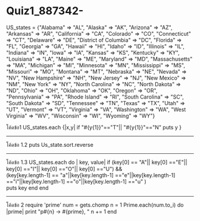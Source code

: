 # Quiz1_887342-

US_states =
{"Alabama" => "AL",
"Alaska" => "AK",
"Arizona" => "AZ",
"Arkansas" => "AR",
"California" => "CA",
"Colorado" => "CO",
"Connecticut" => "CT",
"Delaware" => "DE",
"District of Columbia" => "DC",
"Florida" => "FL",
"Georgia" => "GA",
"Hawaii" => "HI",
"Idaho" => "ID",
"Illinois" => "IL",
"Indiana" => "IN",
"Iowa" => "IA",
"Kansas" => "KS",
"Kentucky" => "KY",
"Louisiana" => "LA",
"Maine" => "ME",
"Maryland" => "MD",
"Massachusetts" => "MA",
"Michigan" => "MI",
"Minnesota" => "MN",
"Mississippi" => "MS",
"Missouri" => "MO",
"Montana" => "MT",
"Nebraska" => "NE",
"Nevada" => "NV",
"New Hampshire" => "NH",
"New Jersey" => "NJ",
"New Mexico" => "NM",
"New York" => "NY",
"North Carolina" => "NC",
"North Dakota" => "ND",
"Ohio" => "OH",
"Oklahoma" => "OK",
"Oregon" => "OR",
"Pennsylvania" => "PA",
"Rhode Island" => "RI",
"South Carolina" => "SC",
"South Dakota" => "SD",
"Tennessee" => "TN",
"Texas" => "TX",
"Utah" => "UT",
"Vermont" => "VT",
"Virginia" => "VA",
"Washington" => "WA",
"West Virginia" => "WV",
"Wisconsin" => "WI",
"Wyoming" => "WY"}

โค้ดข้อ1
US_states.each {|x,y|
if "#{y{1}}"=="T"|| "#{y{1}}"=="N"
puts y 
}
____________________________________________

โค้ดข้อ 1.2
puts Us_state.sort.reverse

_____________________________________________

โค้ดข้อ 1.3
US_states.each do | key, value|
	if (key[0] == "A"|| key[0] =="E"|| key[0] =="I"|| key[0] =="O"|| key[0] =="U") &&  
	    (key[key.length-1] == "a"||key[key.length-1] =="e"||key[key.length-1] =="i"||key[key.length-1] =="o"||key[key.length-1] =="u" )  
  puts  key
  end
  end
___________________________________________

   โค้ดข้อ 2
   require 'prime'
num = gets.chomp
n = 1
Prime.each(num.to_i) do |prime|
    print "p#{n} -> #{prime}, "
    n += 1
end
